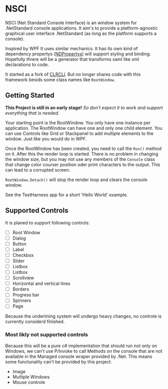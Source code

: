 # NSCI
NSCI (Net Standard Console Interface) is an window system for .NetStandard console applications.
It aim's to provide a platform-agnostic graphical user interface .NetStandard (as long as the platform supports a console).

Inspired by WPF It uses similar mechanics. It has its own kind of dependency propertys ([NDPropertys](https://github.com/LokiMidgard/NDProperty)) will support styling and binding. Hopefully threre will be a generator that transforms xaml like xml declarations to code.

It started as a fork of [CLRCLI](https://github.com/PhonicUK/CLRCLI). But no longer shares code with this framework besids some class names like ```RootWindow```.

## Getting Started

**This Project is still in an early stage!** _So don't expect it to work and support everything that is needed._

Your starting point is the RootWindow. You only have one instance per 
application. The RootWindow can have one and only one child element. You can use Controls like Grid or Stackpanel to add multiple elements to the window. Just like you would do in WPF.

Once the RootWindow has been created, you need to call the ```Run()``` method on it. After this the render loop is started. There is no problem in changing the window size, but you may not use any members of the ```Console``` class that change color courser position oder print characters to the output. This can lead to a corrupted screen.


```RootWindow.Detach()``` will stop the render loop and clears the console window.

See the TestHarness app for a short 'Hello World' example.

## Supported Controls

It is planed to support following controls:

- [ ] Root Window
- [ ] Dialog
- [ ] Button
- [ ] Label
- [ ] Checkbox
- [ ] Slider
- [ ] Listbox
- [ ] Listbox
- [ ] Scrollview 
- [ ] Horizontal and vertical lines
- [ ] Borders
- [ ] Progress bar
- [ ] Spinners
- [ ] Page

Because the underlining system will undergo heavy changes, no controle is currently considerd finished.

### Most likly not supported controls
Because this will be a pure c# implementation that should run not only on Windows, we can't use P/Invoke to call Methods on the console that are not available in the Managed console wraper provided by .Net. This means some functunality can't be provided by this project.
- Image
- Multiple Windows
- Mouse controle


